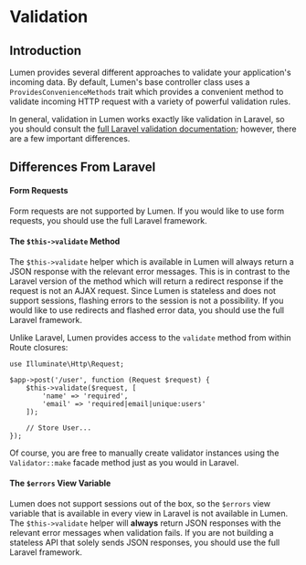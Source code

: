 # Validation

## Introduction

Lumen provides several different approaches to validate your application's incoming data. By default, Lumen's base controller class uses a `ProvidesConvenienceMethods` trait which provides a convenient method to validate incoming HTTP request with a variety of powerful validation rules.

In general, validation in Lumen works exactly like validation in Laravel, so you should consult the [full Laravel validation documentation](https://laravel.com/docs/validation); however, there are a few important differences.

## Differences From Laravel

#### Form Requests

Form requests are not supported by Lumen. If you would like to use form requests, you should use the full Laravel framework.

#### The `$this->validate` Method

The `$this->validate` helper which is available in Lumen will always return a JSON response with the relevant error messages. This is in contrast to the Laravel version of the method which will return a redirect response if the request is not an AJAX request. Since Lumen is stateless and does not support sessions, flashing errors to the session is not a possibility. If you would like to use redirects and flashed error data, you should use the full Laravel framework.

Unlike Laravel, Lumen provides access to the `validate` method from within Route closures:

	use Illuminate\Http\Request;

	$app->post('/user', function (Request $request) {
		$this->validate($request, [
			'name' => 'required',
			'email' => 'required|email|unique:users'
		]);

		// Store User...
	});

Of course, you are free to manually create validator instances using the `Validator::make` facade method just as you would in Laravel.

#### The `$errors` View Variable

Lumen does not support sessions out of the box, so the `$errors` view variable that is available in every view in Laravel is not available in Lumen. The `$this->validate` helper will **always** return JSON responses with the relevant error messages when validation fails. If you are not building a stateless API that solely sends JSON responses, you should use the full Laravel framework.
